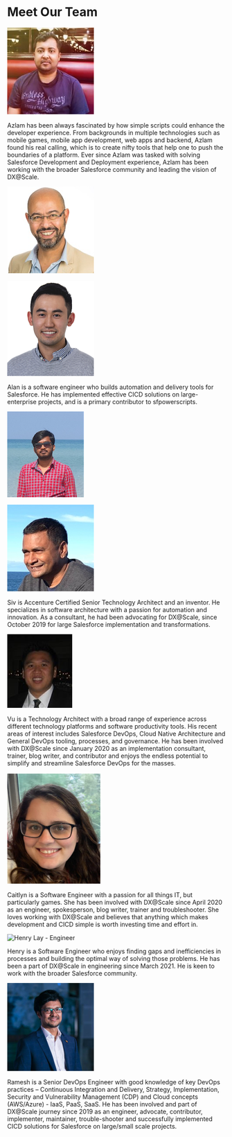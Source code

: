 # Meet Our Team

![Azlam Abdulsalam - Program Steward](../.gitbook/assets/azlam-abdulsalam.jpg)

Azlam has been always fascinated by how simple scripts could enhance the developer experience. From backgrounds in multiple technologies such as mobile games, mobile app development, web apps and backend, Azlam found his real calling, which is to create nifty tools that help one to push the boundaries of a platform. Ever since Azlam was tasked with solving Salesforce Development and Deployment experience, Azlam has been working with the broader Salesforce community and leading the vision of DX@Scale.

![Ramzi Akremi - Executive Sponsor](<../.gitbook/assets/ramzi.akremi (1).jpg>)

![Alan Ly - Engineer](../.gitbook/assets/Alan-Ly.png)

Alan is a software engineer who builds automation and delivery tools for Salesforce. He has implemented effective CICD solutions on large-enterprise projects, and is a primary contributor to sfpowerscripts.

![Manivasaga Murugesan - Engineer](<../.gitbook/assets/Manivasaga Murugesan.png>)

![Jothy Sivanand - ANZ Ambasssador](<../.gitbook/assets/sivanand.jothy (1).jpg>)

Siv is Accenture Certified Senior Technology Architect and an inventor. He specializes in software architecture with a passion for automation and innovation. As a consultant, he had been advocating for DX@Scale, since October 2019 for large Salesforce implementation and transformations.

![Vu Ha - North American Ambassador](../.gitbook/assets/vu.ha.jpg)

Vu is a Technology Architect with a broad range of experience across different technology platforms and software productivity tools. His recent areas of interest includes Salesforce DevOps, Cloud Native Architecture and General DevOps tooling, processes, and governance. He has been involved with DX@Scale since January 2020 as an implementation consultant, trainer, blog writer, and contributor and enjoys the endless potential to simplify and streamline Salesforce DevOps for the masses.

![Caitlyn Mills - Engineer and Developer Relations](<../.gitbook/assets/caitlyn 1.png>)

Caitlyn is a Software Engineer with a passion for all things IT, but particularly games. She has been involved with DX@Scale since April 2020 as an engineer, spokesperson, blog writer, trainer and troubleshooter. She loves working with DX@Scale and believes that anything which makes development and CICD simple is worth investing time and effort in.

![Henry Lay - Engineer](../.gitbook/assets/Henry\_Lay.jpg)

Henry is a Software Engineer who enjoys finding gaps and inefficiencies in processes and building the optimal way of solving those problems. He has been a part of DX@Scale in engineering since March 2021. He is keen to work with the broader Salesforce community.

![Ramesh Karanji – Senior DevOps Engineer](../.gitbook/assets/ramesh.png)

Ramesh is a Senior DevOps Engineer with good knowledge of key DevOps practices – Continuous Integration and Delivery, Strategy, Implementation, Security and Vulnerability Management (CDP) and Cloud concepts (AWS/Azure) - IaaS, PaaS, SaaS. He has been involved and part of DX@Scale journey since 2019 as an engineer, advocate, contributor, implementer, maintainer, trouble-shooter and successfully implemented CICD solutions for Salesforce on large/small scale projects.
